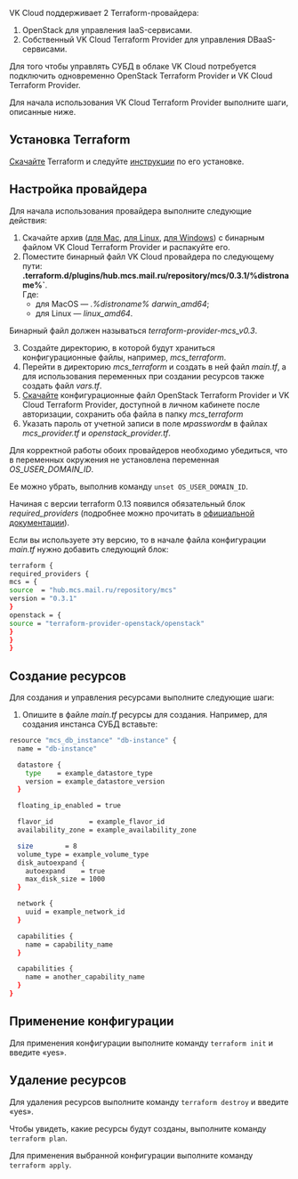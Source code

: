 VK Cloud поддерживает 2 Terraform-провайдера:

1. OpenStack для управления IaaS-сервисами.
2. Собственный VK Cloud Terraform Provider для управления DBaaS-сервисами.

Для того чтобы управлять СУБД в облаке VK Cloud потребуется подключить одновременно OpenStack Terraform Provider и VK Cloud Terraform Provider.

Для начала использования VK Cloud Terraform Provider выполните шаги, описанные ниже.

## Установка Terraform

[Скачайте](https://www.terraform.io/downloads.html) Terraform и следуйте [инструкции](https://learn.hashicorp.com/tutorials/terraform/install-cli) по его установке.

## Настройка провайдера

Для начала использования провайдера выполните следующие действия:

1. Скачайте архив ([для Mac](https://hub.mcs.mail.ru/repository/terraform/darwin/v0.3.0/mcs-provider.zip), [для Linux](https://hub.mcs.mail.ru/repository/terraform/linux/v0.3.0/mcs-provider.zip), [для Windows](https://hub.mcs.mail.ru/repository/terraform/windows/v0.2.2/mcs-provider.zip)) с бинарным файлом VK Cloud Terraform Provider и распакуйте его.
2. Поместите бинарный файл VK Cloud провайдера по следующему пути: **.terraform.d/plugins/hub.mcs.mail.ru/repository/mcs/0.3.1/%distroname%`**.  
Где:
    - для MacOS — *.%distroname% darwin_amd64*;
    - для Linux — *linux_amd64*.

Бинарный файл должен называться *terraform-provider-mcs_v0.3*.

3. Создайте директорию, в которой будут храниться конфигурационные файлы, например, *mcs_terraform*.
4. Перейти в директорию *mcs_terraform* и создать в ней файл *main.tf*, а для использования переменных при создании ресурсов также создать файл *vars.tf*.
5. [Скачайте](https://mcs.mail.ru/app/project/terraform/) конфигурационные файл OpenStack Terraform Provider и VK Cloud Terraform Provider, доступной в личном кабинете после авторизации, сохранить оба файла в папку *mcs_terraform*
6. Указать пароль от учетной записи в поле *мpasswordм* в файлах *mcs_provider.tf* и *openstack_provider.tf*.

<warn>

Для корректной работы обоих провайдеров необходимо убедиться, что в переменных окружения не установлена переменная *OS_USER_DOMAIN_ID*.

</warn>

Ее можно убрать, выполнив команду `unset OS_USER_DOMAIN_ID`.

<warn>

Начиная с версии terraform 0.13 появился обязательный блок *required_providers* (подробнее можно прочитать в [официальной документации](https://www.terraform.io/docs/language/providers/requirements.html)).

</warn>

Если вы используете эту версию, то в начале файла конфигурации *main.tf* нужно добавить следующий блок:
```bash
terraform {
required_providers {
mcs = {
source  = "hub.mcs.mail.ru/repository/mcs"
version = "0.3.1"
}
openstack = {
source = "terraform-provider-openstack/openstack"
}
}
}
```

## Создание ресурсов

Для создания и управления ресурсами выполните следующие шаги:

1. Опишите в файле *main.tf* ресурсы для создания. Например, для создания инстанса СУБД вставьте:

```bash
resource "mcs_db_instance" "db-instance" {
  name = "db-instance"

  datastore {
    type    = example_datastore_type
    version = example_datastore_version
  }

  floating_ip_enabled = true

  flavor_id         = example_flavor_id
  availability_zone = example_availability_zone

  size        = 8
  volume_type = example_volume_type
  disk_autoexpand {
    autoexpand    = true
    max_disk_size = 1000
  }

  network {
    uuid = example_network_id
  }

  capabilities {
    name = capability_name
  }

  capabilities {
    name = another_capability_name
  }
}
```

## Применение конфигурации

Для применения конфигурации выполните команду `terraform init` и введите «yes».

## Удаление ресурсов

Для удаления ресурсов выполните команду `terraform destroy` и введите «yes».

Чтобы увидеть, какие ресурсы будут созданы, выполните команду `terraform plan`.

Для применения выбранной конфигурации выполните команду `terraform apply`.
